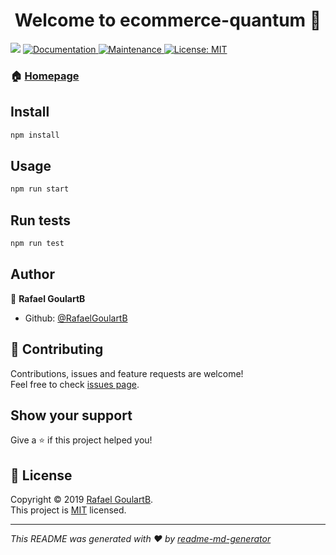<h1 align="center">Welcome to ecommerce-quantum 👋</h1>
<p>
  <img src="https://img.shields.io/badge/version-1.0.0-blue.svg?cacheSeconds=2592000" />
  <a href="https://github.com/RafaelGoulartB/Ecommerce-Quantum#readme">
    <img alt="Documentation" src="https://img.shields.io/badge/documentation-yes-brightgreen.svg" target="_blank" />
  </a>
  <a href="https://github.com/RafaelGoulartB/Ecommerce-Quantum/graphs/commit-activity">
    <img alt="Maintenance" src="https://img.shields.io/badge/Maintained%3F-yes-green.svg" target="_blank" />
  </a>
  <a href="https://github.com/RafaelGoulartB/Ecommerce-Quantum/blob/master/LICENSE">
    <img alt="License: MIT" src="https://img.shields.io/badge/License-MIT-yellow.svg" target="_blank" />
  </a>
</p>

### 🏠 [Homepage](https://github.com/RafaelGoulartB/Ecommerce-Quantum#readme)

## Install

```sh
npm install
```

## Usage

```sh
npm run start
```

## Run tests

```sh
npm run test
```

## Author

👤 **Rafael GoulartB**

* Github: [@RafaelGoulartB](https://github.com/RafaelGoulartB)

## 🤝 Contributing

Contributions, issues and feature requests are welcome!<br />Feel free to check [issues page](https://github.com/RafaelGoulartB/Ecommerce-Quantum/issues).

## Show your support

Give a ⭐️ if this project helped you!

## 📝 License

Copyright © 2019 [Rafael GoulartB](https://github.com/RafaelGoulartB).<br />
This project is [MIT](https://github.com/RafaelGoulartB/Ecommerce-Quantum/blob/master/LICENSE) licensed.

***
_This README was generated with ❤️ by [readme-md-generator](https://github.com/kefranabg/readme-md-generator)_
